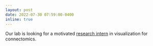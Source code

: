 ```yaml
---
layout: post
date: 2022-07-30 07:59:00-0400
inline: true
---
```


Our lab is looking for a motivated [research intern](https://github.com/jakobtroidl/jakobtroidl.github.io/blob/master/assets/pdf/intern_description.pdf) in visualization for connectomics.


